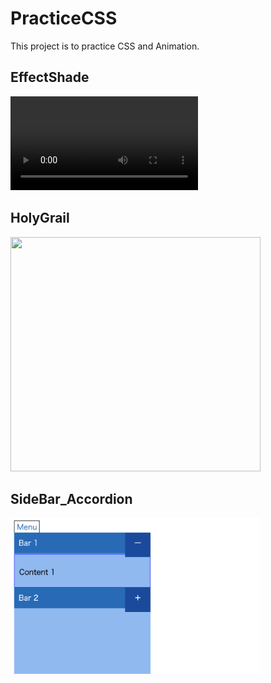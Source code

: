 # PracticeCSS

This project is to practice CSS and Animation.

## EffectShade

![EffectShade](https://github.com/otyazukeGit/PracticeCSS/blob/master/EffectShade/onLoad_like_MangaApp.mov)

## HolyGrail

<img src="https://github.com/otyazukeGit/PracticeCSS/blob/master/HolyGrail/holy_grail.png.png" width="400" height="375">

## SideBar_Accordion

<img src="https://github.com/otyazukeGit/PracticeCSS/blob/master/SideBar_Accordion/sidebar_accordion.png" width="400" height="250">
